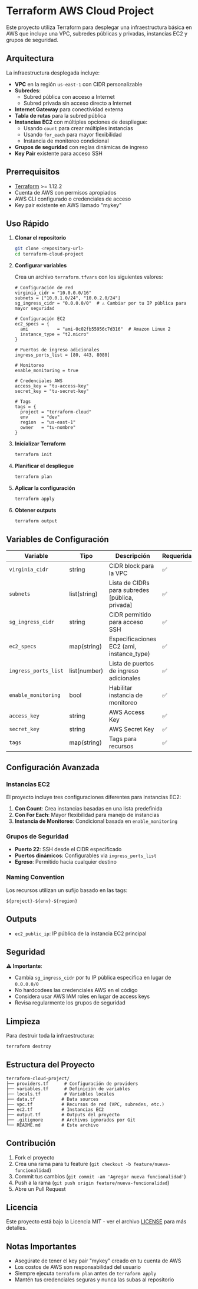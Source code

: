 # Terraform AWS Cloud Project

Este proyecto utiliza Terraform para desplegar una infraestructura básica en AWS que incluye una VPC, subredes públicas y privadas, instancias EC2 y grupos de seguridad.

## Arquitectura

La infraestructura desplegada incluye:

- **VPC** en la región `us-east-1` con CIDR personalizable
- **Subredes**:
  - Subred pública con acceso a Internet
  - Subred privada sin acceso directo a Internet
- **Internet Gateway** para conectividad externa
- **Tabla de rutas** para la subred pública
- **Instancias EC2** con múltiples opciones de despliegue:
  - Usando `count` para crear múltiples instancias
  - Usando `for_each` para mayor flexibilidad
  - Instancia de monitoreo condicional
- **Grupos de seguridad** con reglas dinámicas de ingreso
- **Key Pair** existente para acceso SSH

## Prerrequisitos

- [Terraform](https://www.terraform.io/downloads.html) >= 1.12.2
- Cuenta de AWS con permisos apropiados
- AWS CLI configurado o credenciales de acceso
- Key pair existente en AWS llamado "mykey"

## Uso Rápido

1. **Clonar el repositorio**

   ```bash
   git clone <repository-url>
   cd terraform-cloud-project
   ```

2. **Configurar variables**

   Crea un archivo `terraform.tfvars` con los siguientes valores:

   ```hcl
   # Configuración de red
   virginia_cidr = "10.0.0.0/16"
   subnets = ["10.0.1.0/24", "10.0.2.0/24"]
   sg_ingress_cidr = "0.0.0.0/0"  # ⚠️ Cambiar por tu IP pública para mayor seguridad
   
   # Configuración EC2
   ec2_specs = {
     ami           = "ami-0c02fb55956c7d316"  # Amazon Linux 2
     instance_type = "t2.micro"
   }
   
   # Puertos de ingreso adicionales
   ingress_ports_list = [80, 443, 8080]
   
   # Monitoreo
   enable_monitoring = true
   
   # Credenciales AWS
   access_key = "tu-access-key"
   secret_key = "tu-secret-key"
   
   # Tags
   tags = {
     project = "terraform-cloud"
     env     = "dev"
     region  = "us-east-1"
     owner   = "tu-nombre"
   }
   ```

3. **Inicializar Terraform**

   ```bash
   terraform init
   ```

4. **Planificar el despliegue**

   ```bash
   terraform plan
   ```

5. **Aplicar la configuración**

   ```bash
   terraform apply
   ```

6. **Obtener outputs**

   ```bash
   terraform output
   ```

## Variables de Configuración

| Variable | Tipo | Descripción | Requerida |
|----------|------|-------------|-----------|
| `virginia_cidr` | string | CIDR block para la VPC | ✅ |
| `subnets` | list(string) | Lista de CIDRs para subredes [pública, privada] | ✅ |
| `sg_ingress_cidr` | string | CIDR permitido para acceso SSH | ✅ |
| `ec2_specs` | map(string) | Especificaciones EC2 (ami, instance_type) | ✅ |
| `ingress_ports_list` | list(number) | Lista de puertos de ingreso adicionales | ✅ |
| `enable_monitoring` | bool | Habilitar instancia de monitoreo | ✅ |
| `access_key` | string | AWS Access Key | ✅ |
| `secret_key` | string | AWS Secret Key | ✅ |
| `tags` | map(string) | Tags para recursos | ✅ |

## Configuración Avanzada

### Instancias EC2

El proyecto incluye tres configuraciones diferentes para instancias EC2:

1. **Con Count**: Crea instancias basadas en una lista predefinida
2. **Con For Each**: Mayor flexibilidad para manejo de instancias
3. **Instancia de Monitoreo**: Condicional basada en `enable_monitoring`

### Grupos de Seguridad

- **Puerto 22**: SSH desde el CIDR especificado
- **Puertos dinámicos**: Configurables via `ingress_ports_list`
- **Egreso**: Permitido hacia cualquier destino

### Naming Convention

Los recursos utilizan un sufijo basado en las tags:

```text
${project}-${env}-${region}
```

## Outputs

- `ec2_public_ip`: IP pública de la instancia EC2 principal

## Seguridad

⚠️ **Importante**:

- Cambia `sg_ingress_cidr` por tu IP pública específica en lugar de `0.0.0.0/0`
- No hardcodees las credenciales AWS en el código
- Considera usar AWS IAM roles en lugar de access keys
- Revisa regularmente los grupos de seguridad

## Limpieza

Para destruir toda la infraestructura:

```bash
terraform destroy
```

## Estructura del Proyecto

```text
terraform-cloud-project/
├── providers.tf      # Configuración de providers
├── variables.tf      # Definición de variables
├── locals.tf         # Variables locales
├── data.tf          # Data sources
├── vpc.tf           # Recursos de red (VPC, subredes, etc.)
├── ec2.tf           # Instancias EC2
├── output.tf        # Outputs del proyecto
├── .gitignore       # Archivos ignorados por Git
└── README.md        # Este archivo
```

## Contribución

1. Fork el proyecto
2. Crea una rama para tu feature (`git checkout -b feature/nueva-funcionalidad`)
3. Commit tus cambios (`git commit -am 'Agregar nueva funcionalidad'`)
4. Push a la rama (`git push origin feature/nueva-funcionalidad`)
5. Abre un Pull Request

## Licencia

Este proyecto está bajo la Licencia MIT - ver el archivo [LICENSE](LICENSE) para más detalles.

## Notas Importantes

- Asegúrate de tener el key pair "mykey" creado en tu cuenta de AWS
- Los costos de AWS son responsabilidad del usuario
- Siempre ejecuta `terraform plan` antes de `terraform apply`
- Mantén tus credenciales seguras y nunca las subas al repositorio
